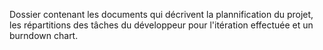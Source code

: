 Dossier contenant les documents qui décrivent la plannification du projet, 
les répartitions des tâches du développeur pour l'itération effectuée et un 
burndown chart. 